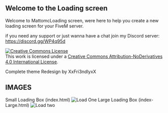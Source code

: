 ## Welcome to the Loading screen

Welcome to MattomcLoading screen, were here to help you create a new loading screen for your FiveM server.

if you need any support or just wanna have a chat join my Discord server:
https://discord.gg/WP4q95d

<a rel="license" href="http://creativecommons.org/licenses/by-nd/4.0/"><img alt="Creative Commons License" style="border-width:0" src="https://i.creativecommons.org/l/by-nd/4.0/88x31.png" /></a><br />This work is licensed under a <a rel="license" href="http://creativecommons.org/licenses/by-nd/4.0/">Creative Commons Attribution-NoDerivatives 4.0 International License</a>.

Complete theme Redesign by XxFri3ndlyxX
<br>
## IMAGES
Small Loading Box (index.html)
![Load One](https://imgur.com/Sop7Wti)
Large Loading Box (index-Large.html)
![Load two](https://imgur.com/QUp1cAN)

